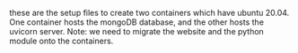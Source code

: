 these are the setup files to create two containers which have ubuntu 20.04. One container hosts the mongoDB database, and the other hosts the uvicorn server.
Note: we need to migrate the website and the python module onto the containers.

